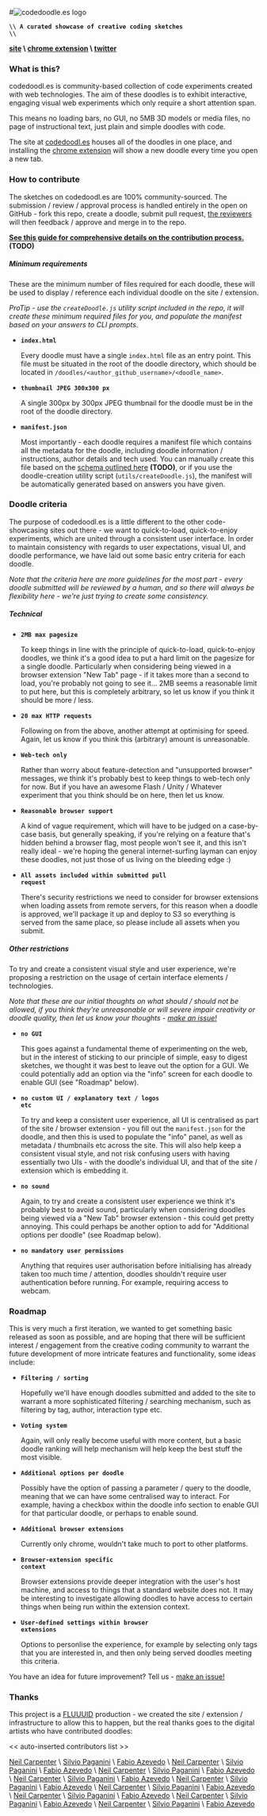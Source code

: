#![codedoodle.es logo](http://assets.codedoodl.es/readme_logo.png?1)

<code>**\\\\ A curated showcase of creative coding sketches \\\\**</code>

**[site](http://codedoodl.es) \\ [chrome extension](http://codedoodl.es) \\ [twitter](http://twitter.com/codedoodl_es)**

### What is this?

codedoodl.es is community-based collection of code experiments created with web technologies. The aim of these doodles is to exhibit interactive, engaging visual web experiments which only require a short attention span.

This means no loading bars, no GUI, no 5MB 3D models or media files, no page of instructional text, just plain and simple doodles with code.

The site at [codedoodl.es](http://codedoodl.es) houses all of the doodles in one place, and installing the [chrome extension](http://codedoodl.es) will show a new doodle every time you open a new tab.

### How to contribute

The sketches on codedoodl.es are 100% community-sourced. The submission / review / approval process is handled entirely in the open on GitHub - fork this repo, create a doodle, submit pull request, [the reviewers]() will then feedback / approve and merge in to the repo.

**[See this guide for comprehensive details on the contribution process.]() (TODO)**

##### Minimum requirements

These are the minimum number of files required for each doodle, these will be used to display / reference each individual doodle on the site / extension.

_ProTip - use the `createDoodle.js` utility script included in the repo, it will create these minimum required files for you, and populate the manifest based on your answers to CLI prompts._

* <code>**index.html**</code>

	Every doodle must have a single `index.html` file as an entry point. This file must be situated in the root of the doodle directory, which should be located in `/doodles/<author_github_username>/<doodle_name>`.

* <code>**thumbnail JPEG 300x300 px**</code>

	A single 300px by 300px JPEG thumbnail for the doodle must be in the root of the doodle directory.

* <code>**manifest.json**</code>

	Most importantly - each doodle requires a manifest file which contains all the metadata for the doodle, including doodle information / instructions, author details and tech used. You can manually create this file based on the [schema outlined here](here) **(TODO)**, or if you use the doodle-creation utility script (<code>utils/createDoodle.js</code>), the manifest will be automatically generated based on answers you have given.

### Doodle criteria

The purpose of codedoodl.es is a little different to the other code-showcasing sites out there - we want to quick-to-load, quick-to-enjoy experiments, which are united through a consistent user interface. In order to maintain consistency with regards to user expectations, visual UI, and doodle performance, we have laid out some basic entry criteria for each doodle.

_Note that the criteria here are more guidelines for the most part - every doodle submitted will be reviewed by a human, and so there will always be flexibility here - we're just trying to create some consistency._

##### Technical

* <code>**2MB max pagesize**</code>

	To keep things in line with the principle of quick-to-load, quick-to-enjoy doodles, we think it's a good idea to put a hard limit on the pagesize for a single doodle. Particularly when considering being viewed in a browser extension "New Tab" page - if it takes more than a second to load, you're probably not going to see it... 2MB seems a reasonable limit to put here, but this is completely arbitrary, so let us know if you think it should be more / less.

* <code>**20 max HTTP requests**</code>

	Following on from the above, another attempt at optimising for speed. Again, let us know if you think this (arbitrary) amount is unreasonable.

* <code>**Web-tech only**</code>

	Rather than worry about feature-detection and "unsupported browser" messages, we think it's probably best to keep things to web-tech only for now. But if you have an awesome Flash / Unity / Whatever experiment that you think should be on here, then let us know.

* <code>**Reasonable browser support**</code>

	A kind of vague requirement, which will have to be judged on a case-by-case basis, but generally speaking, if you're relying on a feature that's hidden behind a browser flag, most people won't see it, and this isn't really ideal - we're hoping the general internet-surfing layman can enjoy these doodles, not just those of us living on the bleeding edge :)

* <code>**All assets included within submitted pull request**</code>

	There's security restrictions we need to consider for browser extensions when loading assets from remote servers, for this reason when a doodle is approved, we'll package it up and deploy to S3 so everything is served from the same place, so please include all assets when you submit.

##### Other restrictions

To try and create a consistent visual style and user experience, we're proposing a restriction on the usage of certain interface elements / technologies.

_Note that these are our initial thoughts on what should / should not be allowed, if you think they're unreasonable or will severe impair creativity or doodle quality, then let us know your thoughts - [make an issue!](https://github.com/neilcarpenter/codedoodl.es/issues)_

* <code>**no GUI**</code>

	This goes against a fundamental theme of experimenting on the web, but in the interest of sticking to our principle of simple, easy to digest sketches, we thought it was best to leave out the option for a GUI. We could potentially add an option via the "info" screen for each doodle to enable GUI (see "Roadmap" below).

* <code>**no custom UI / explanatory text / logos etc**</code>

	To try and keep a consistent user experience, all UI is centralised as part of the site / browser extension - you fill out the `manifest.json` for the doodle, and then this is used to populate the "info" panel, as well as metadata / thumbnails etc across the site. This will also help keep a consistent visual style, and not risk confusing users with having essentially two UIs - with the doodle's individual UI, and that of the site / extension which is embedding it.

* <code>**no sound**</code>

	Again, to try and create a consistent user experience we think it's probably best to avoid sound, particularly when considering doodles being viewed via a "New Tab" browser extension - this could get pretty annoying. This could perhaps be another option to add for "Additional options per doodle" (see Roadmap below).

* <code>**no mandatory user permissions**</code>

	Anything that requires user authorisation before initialising has already taken too much time / attention, doodles shouldn't require user authentication before running. For example, requiring access to webcam.

### Roadmap

This is very much a first iteration, we wanted to get something basic released as soon as possible, and are hoping that there will be sufficient interest / engagement from the creative coding community to warrant the future development of more intricate features and functionality, some ideas include:
	

* <code>**Filtering / sorting**</code>

	Hopefully we'll have enough doodles submitted and added to the site to warrant a more sophisticated filtering / searching mechanism, such as filtering by tag, author, interaction type etc.

* <code>**Voting system**</code>

	Again, will only really become useful with more content, but a basic doodle ranking will help mechanism will help keep the best stuff the most visible.

* <code>**Additional options per doodle**</code>

	Possibly have the option of passing a parameter / query to the doodle, meaning that we can have some centralised way to interact. For example, having a checkbox within the doodle info section to enable GUI for that particular doodle, or perhaps to enable sound.

* <code>**Additional browser extensions**</code>

	Currently only chrome, wouldn't take much to port to other platforms.

* <code>**Browser-extension specific context**</code>

	Browser extensions provide deeper integration with the user's host machine, and access to things that a standard website does not. It may be interesting to investigate allowing doodles to have access to certain things when being run within the extension context.

* <code>**User-defined settings within browser extensions**</code>

	Options to personlise the experience, for example by selecting only tags that you are interested in, and then only being served doodles meeting this criteria.

You have an idea for future improvement? Tell us - [	make an issue!](https://github.com/neilcarpenter/codedoodl.es/issues)

### Thanks

This project is a [FLUUUID](http://FLUUU.ID) production - we created the site / extension / infrastructure to allow this to happen, but the real thanks goes to the digital artists who have contributed doodles:


<< auto-inserted contributors list >>

[Neil Carpenter](http://neilcarpenter.com) \\ [Silvio Paganini]() \\ [Fabio Azevedo]() \\ [Neil Carpenter](http://neilcarpenter.com) \\ [Silvio Paganini]() \\ [Fabio Azevedo]() \\ [Neil Carpenter](http://neilcarpenter.com) \\ [Silvio Paganini]() \\ [Fabio Azevedo]() \\ [Neil Carpenter](http://neilcarpenter.com) \\ [Silvio Paganini]() \\ [Fabio Azevedo]() \\ [Neil Carpenter](http://neilcarpenter.com) \\ [Silvio Paganini]() \\ [Fabio Azevedo]() \\ [Neil Carpenter](http://neilcarpenter.com) \\ [Silvio Paganini]() \\ [Fabio Azevedo]() \\ [Neil Carpenter](http://neilcarpenter.com) \\ [Silvio Paganini]() \\ [Fabio Azevedo]() \\ [Neil Carpenter](http://neilcarpenter.com) \\ [Silvio Paganini]() \\ [Fabio Azevedo]() \\ [Neil Carpenter](http://neilcarpenter.com) \\ [Silvio Paganini]() \\ [Fabio Azevedo]()
